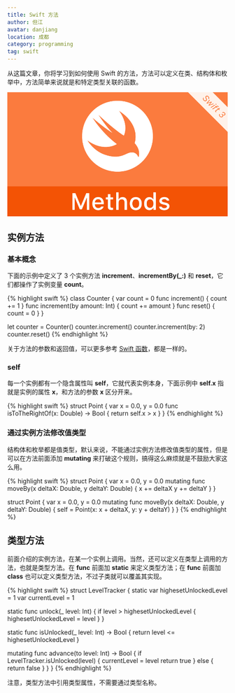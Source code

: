 ```yaml
---
title: Swift 方法
author: 但江
avatar: danjiang
location: 成都
category: programming
tag: swift
---
```


从这篇文章，你将学习到如何使用 Swift 的方法，方法可以定义在类、结构体和枚举中，方法简单来说就是和特定类型关联的函数。

![Swift Methods](/images/swift-methods.jpg)

## 实例方法

### 基本概念

下面的示例中定义了 3 个实例方法 **increment**、**incrementBy(_:)** 和 **reset**，它们都操作了实例变量 **count**。

{% highlight swift %}
class Counter {
  var count = 0
  func increment() {
    count += 1
  }
  func increment(by amount: Int) {
    count += amount
  }
  func reset() {
    count = 0
  }
}

let counter = Counter()
counter.increment()
counter.increment(by: 2)
counter.reset()
{% endhighlight %}

关于方法的参数和返回值，可以更多参考 [Swift 函数](/programming/2016/04/08/swift-functions/)，都是一样的。

### self

每一个实例都有一个隐含属性叫 **self**，它就代表实例本身，下面示例中 **self.x** 指就是实例的属性 **x**，和方法的参数 **x** 区分开来。

{% highlight swift %}
struct Point {
  var x = 0.0, y = 0.0
  func isToTheRightOf(x: Double) -> Bool {
    return self.x > x
  }
}
{% endhighlight %}

### 通过实例方法修改值类型

结构体和枚举都是值类型，默认来说，不能通过实例方法修改值类型的属性，但是可以在方法前面添加 **mutating** 来打破这个规则，搞得这么麻烦就是不鼓励大家这么用。

{% highlight swift %}
struct Point {
  var x = 0.0, y = 0.0
  mutating func moveBy(x deltaX: Double, y deltaY: Double) {
    x += deltaX
    y += deltaY
  }
}

struct Point {
  var x = 0.0, y = 0.0
  mutating func moveBy(x deltaX: Double, y deltaY: Double) {
    self = Point(x: x + deltaX, y: y + deltaY)
  }
}
{% endhighlight %}

## 类型方法

前面介绍的实例方法，在某一个实例上调用。当然，还可以定义在类型上调用的方法，也就是类型方法。在 **func** 前面加 **static** 来定义类型方法；在 **func** 前面加 **class** 也可以定义类型方法，不过子类就可以覆盖其实现。

{% highlight swift %}
struct LevelTracker {
  static var highesetUnlockedLevel = 1
  var currentLevel = 1
  
  static func unlock(_ level: Int) {
    if level > highesetUnlockedLevel {
      highesetUnlockedLevel = level
    }
  }
  
  static func isUnlocked(_ level: Int) -> Bool {
    return level <= highesetUnlockedLevel
  }
  
  mutating func advance(to level: Int) -> Bool {
    if LevelTracker.isUnlocked(level) {
      currentLevel = level
      return true
    } else {
      return false
    }
  }
}
{% endhighlight %}

注意，类型方法中引用类型属性，不需要通过类型名称。

